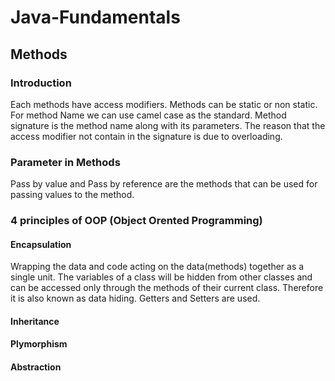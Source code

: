 # Java-Fundamentals
## Methods
### Introduction
Each methods have access modifiers. Methods can be static or non static. 
For method Name we can use camel case as the standard. 
Method signature is the method name along with its parameters. 
The reason that the access modifier not contain in the signature is due to overloading. 

### Parameter in Methods
Pass by value and Pass by reference are the methods that can be used for passing values to the method.

### 4 principles of OOP (Object Orented Programming)
#### Encapsulation
Wrapping the data and code acting on the data(methods) together as a single unit. 
The variables of a class will be hidden from other classes and can be accessed only through the methods of their current class. Therefore it is also known as data hiding. 
Getters and Setters are used.
#### Inheritance
#### Plymorphism
#### Abstraction
